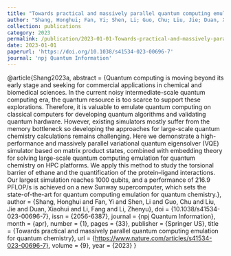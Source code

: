 ```yaml
---
title: "Towards practical and massively parallel quantum computing emulation for quantum chemistry"
author: "Shang, Honghui; Fan, Yi; Shen, Li; Guo, Chu; Liu, Jie; Duan, Xiaohui; Li, Fang; Li, Zhenyu"
collection: publications
category: 2023
permalink: /publication/2023-01-01-Towards-practical-and-massively-parallel-quantum-computing-emulation-for-quantum-chemistry
date: 2023-01-01
paperurl: 'https://doi.org/10.1038/s41534-023-00696-7'
journal: 'npj Quantum Information'
---
```

@article{Shang2023a,
 abstract = {Quantum computing is moving beyond its early stage and seeking for commercial applications in chemical and biomedical sciences. In the current noisy intermediate-scale quantum computing era, the quantum resource is too scarce to support these explorations. Therefore, it is valuable to emulate quantum computing on classical computers for developing quantum algorithms and validating quantum hardware. However, existing simulators mostly suffer from the memory bottleneck so developing the approaches for large-scale quantum chemistry calculations remains challenging. Here we demonstrate a high-performance and massively parallel variational quantum eigensolver (VQE) simulator based on matrix product states, combined with embedding theory for solving large-scale quantum computing emulation for quantum chemistry on HPC platforms. We apply this method to study the torsional barrier of ethane and the quantification of the protein–ligand interactions. Our largest simulation reaches 1000 qubits, and a performance of 216.9 PFLOP/s is achieved on a new Sunway supercomputer, which sets the state-of-the-art for quantum computing emulation for quantum chemistry.},
 author = {Shang, Honghui and Fan, Yi and Shen, Li and Guo, Chu and Liu, Jie and Duan, Xiaohui and Li, Fang and Li, Zhenyu},
 doi = {10.1038/s41534-023-00696-7},
 issn = {2056-6387},
 journal = {npj Quantum Information},
 month = {apr},
 number = {1},
 pages = {33},
 publisher = {Springer US},
 title = {Towards practical and massively parallel quantum computing emulation for quantum chemistry},
 url = {https://www.nature.com/articles/s41534-023-00696-7},
 volume = {9},
 year = {2023}
}
